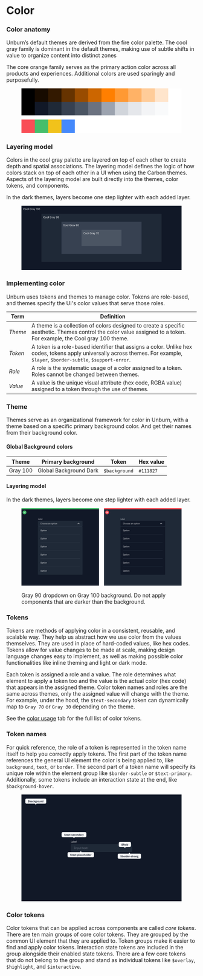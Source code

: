 # Color

### Color anatomy

Unburn’s default themes are derived from the fire color palette. The cool gray family is dominant in the default themes, making use of subtle shifts in value to organize content into distinct zones

The core orange family serves as the primary action color across all products and experiences. Additional colors are used sparingly and purposefully.

<figure><img src=".gitbook/assets/Core color.png" alt=""><figcaption></figcaption></figure>

###

### Layering model

Colors in the cool gray palette are layered on top of each other to create depth and spatial associations. The layering model defines the logic of how colors stack on top of each other in a UI when using the Carbon themes. Aspects of the layering model are built directly into the themes, color tokens, and components.

In the dark themes, layers become one step lighter with each added layer.

<figure><img src=".gitbook/assets/layering.png" alt=""><figcaption></figcaption></figure>

### &#x20;<a href="#implementing-color" id="implementing-color"></a>

### Implementing color <a href="#implementing-color" id="implementing-color"></a>

Unburn uses tokens and themes to manage color. Tokens are role-based, and themes specify the UI's color values that serve those roles.

| Term    | Definition                                                                                                                                                                    |
| ------- | ----------------------------------------------------------------------------------------------------------------------------------------------------------------------------- |
| _Theme_ | A theme is a collection of colors designed to create a specific aesthetic. Themes control the color value assigned to a token. For example, the Cool gray 100 theme.          |
| _Token_ | A token is a role-based identifier that assigns a color. Unlike hex codes, tokens apply universally across themes. For example, `$layer`, `$border-subtle`, `$support-error`. |
| _Role_  | A role is the systematic usage of a color assigned to a token. Roles cannot be changed between themes.                                                                        |
| _Value_ | A value is the unique visual attribute (hex code, RGBA value) assigned to a token through the use of themes.                                                                  |

###

### Theme

Themes serve as an organizational framework for color in Unburn, with a theme based on a specific primary background color. And get their names from their background color.

#### Global Background colors

| Theme    | Primary background     | Token         | Hex value |
| -------- | ---------------------- | ------------- | --------- |
| Gray 100 | Global Background Dark | `$background` | `#111827` |

#### **Layering model**

In the dark themes, layers become one step lighter with each added layer.

<figure><img src=".gitbook/assets/Compare.png" alt=""><figcaption><p>Gray 90 dropdown on Gray 100 background. Do not apply components that are darker than the background.</p></figcaption></figure>

###

### Tokens

Tokens are methods of applying color in a consistent, reusable, and scalable way. They help us abstract how we use color from the values themselves. They are used in place of hard-coded values, like hex codes. Tokens allow for value changes to be made at scale, making design language changes easy to implement, as well as making possible color functionalities like inline theming and light or dark mode.

Each token is assigned a role and a value. The role determines what element to apply a token too and the value is the actual color (hex code) that appears in the assigned theme. Color token names and roles are the same across themes, only the assigned value will change with the theme. For example, under the hood, the `$text-secondary` token can dynamically map to `Gray 70` or `Gray 30` depending on the theme.

See the [color usage](foundation/color/usage.md) tab for the full list of color tokens.

###

### Token names

For quick reference, the role of a token is represented in the token name itself to help you correctly apply tokens. The first part of the token name references the general UI element the color is being applied to, like `background`, `text`, or `border`. The second part of a token name will specify its unique role within the element group like `$border-subtle` or `$text-primary`. Additionally, some tokens include an interaction state at the end, like `$background-hover`.

<figure><img src=".gitbook/assets/token names.png" alt=""><figcaption></figcaption></figure>

###

### Color tokens

Color tokens that can be applied across components are called _core tokens_. There are ten main groups of core color tokens. They are grouped by the common UI element that they are applied to. Token groups make it easier to find and apply color tokens. Interaction state tokens are included in the group alongside their enabled state tokens. There are a few core tokens that do not belong to the group and stand as individual tokens like `$overlay`, `$highlight`, and `$interactive`.
